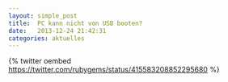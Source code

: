 ```yaml
---
layout: simple_post
title:  PC kann nicht von USB booten?
date:   2013-12-24 21:42:31
categories: aktuelles
---
```


{% twitter oembed https://twitter.com/rubygems/status/415583208852295680 %}
